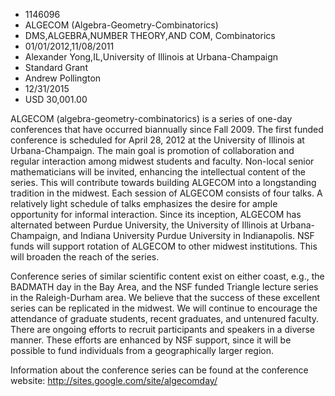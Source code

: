 
* 1146096
* ALGECOM (Algebra-Geometry-Combinatorics)
* DMS,ALGEBRA,NUMBER THEORY,AND COM, Combinatorics
* 01/01/2012,11/08/2011
* Alexander Yong,IL,University of Illinois at Urbana-Champaign
* Standard Grant
* Andrew Pollington
* 12/31/2015
* USD 30,001.00

ALGECOM (algebra-geometry-combinatorics) is a series of one-day conferences that
have occurred biannually since Fall 2009. The first funded conference is
scheduled for April 28, 2012 at the University of Illinois at Urbana-Champaign.
The main goal is promotion of collaboration and regular interaction among
midwest students and faculty. Non-local senior mathematicians will be invited,
enhancing the intellectual content of the series. This will contribute towards
building ALGECOM into a longstanding tradition in the midwest. Each session of
ALGECOM consists of four talks. A relatively light schedule of talks emphasizes
the desire for ample opportunity for informal interaction. Since its inception,
ALGECOM has alternated between Purdue University, the University of Illinois at
Urbana-Champaign, and Indiana University Purdue University in Indianapolis. NSF
funds will support rotation of ALGECOM to other midwest institutions. This will
broaden the reach of the series.

Conference series of similar scientific content exist on either coast, e.g., the
BADMATH day in the Bay Area, and the NSF funded Triangle lecture series in the
Raleigh-Durham area. We believe that the success of these excellent series can
be replicated in the midwest. We will continue to encourage the attendance of
graduate students, recent graduates, and untenured faculty. There are ongoing
efforts to recruit participants and speakers in a diverse manner. These efforts
are enhanced by NSF support, since it will be possible to fund individuals from
a geographically larger region.

Information about the conference series can be found at the conference website:
http://sites.google.com/site/algecomday/
